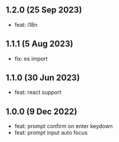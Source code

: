 ## 1.2.0 (25 Sep 2023)

* feat: i18n

## 1.1.1 (5 Aug 2023)

* fix: es import

## 1.1.0 (30 Jun 2023)

* feat: react support

## 1.0.0 (9 Dec 2022)

* feat: prompt confirm on enter keydown
* feat: prompt input auto focus